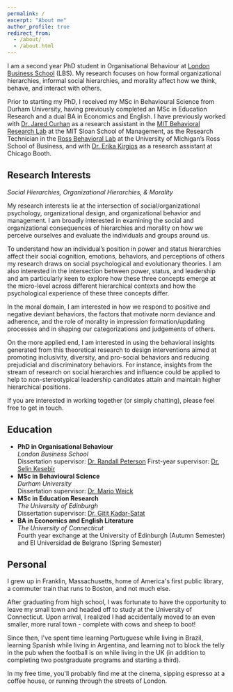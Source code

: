 ```yaml
---
permalink: /
excerpt: "About me"
author_profile: true
redirect_from: 
  - /about/
  - /about.html
---
```


I am a second year PhD student in Organisational Behaviour at [London Business School](london.edu) (LBS). My research focuses on how formal organizational hierarchies, informal social hierarchies, and morality affect how we think, behave, and interact with others.

Prior to starting my PhD, I received my MSc in Behavioural Science from Durham University, having previously completed an MSc in Education Research and a dual BA in Economics and English. I have previously worked with [Dr. Jared Curhan](http://web.mit.edu/curhan/www/) as a research assistant in the [MIT Behavioral Research Lab](https://brl.mit.edu/) at the MIT Sloan School of Management, as the Research Technician in the [Ross Behavioral Lab](https://cores.research.umich.edu/core/ross-behavioral-lab/) at the University of Michigan’s Ross School of Business, and with [Dr. Erika Kirgios](https://www.chicagobooth.edu/faculty/directory/k/erika-kirgios) as a research assistant at Chicago Booth.
 
## Research Interests

*Social Hierarchies, Organizational Hierarchies, & Morality*

My research interests lie at the intersection of social/organizational psychology, organizational design, and organizational behavior and management. I am broadly interested in examining the social and organizational consequences of hierarchies and morality on how we perceive ourselves and evaluate the individuals and groups around us.

To understand how an individual’s position in power and status hierarchies affect their social cognition, emotions, behaviors, and perceptions of others my research draws on social psychological and evolutionary theories. I am also interested in the intersection between power, status, and leadership and am particularly keen to explore how these three concepts emerge at the micro-level across different hierarchical contexts and how the psychological experience of these three concepts differ.

In the moral domain, I am interested in how we respond to positive and negative deviant behaviors, the factors that motivate norm deviance and adherence, and the role of morality in impression formation/updating processes and in shaping our categorizations and judgements of others.

On the more applied end, I am interested in using the behavioral insights generated from this theoretical research to design interventions aimed at promoting inclusivity, diversity, and pro-social behaviors and reducing prejudicial and discriminatory behaviors. For instance, insights from the stream of research on social hierarchies and influence could be applied to help to non-stereotypical leadership candidates attain and maintain higher hierarchical positions. 

If you are interested in working together (or simply chatting), please feel free to get in touch.

## Education

- **PhD in Organisational Behaviour**  
  *London Business School*  
  Dissertation supervisor: [Dr. Randall Peterson](https://www.london.edu/faculty-and-research/faculty-profiles/p/peterson-r-s)
  First-year supervisor: [Dr. Selin Kesebir](https://www.london.edu/faculty-and-research/faculty-profiles/k/kesebir-s)
- **MSc in Behavioural Science**  
  *Durham University*  
  Dissertation supervisor: [Dr. Mario Weick](https://www.dur.ac.uk/directory/profile/?id=17402)
- **MSc in Education Research**  
 *The University of Edinburgh*  
  Dissertation supervisor: [Dr. Gitit Kadar-Satat](https://warwick.ac.uk/fac/sci/psych/people/kadar-satat/)
- **BA in Economics and English Literature**  
  *The University of Connecticut*  
  Fourth year exchange at the University of Edinburgh (Autumn Semester) and El Universidad de Belgrano (Spring Semester)

## Personal

I grew up in Franklin, Massachusetts, home of America's first public library, a commuter train that runs to Boston, and not much else. 

After graduating from high school, I was fortunate to have the opportunity to leave my small town and headed off to study at the University of Connecticut. Upon arrival, I realized I had accidentally moved to an even smaller, more rural town - complete with cows and sheep to boot!

Since then, I've spent time learning Portuguese while living in Brazil, learning Spanish while living in Argentina, and learning not to block the telly in the pub when the football is on while living in the UK (in addition to completing two postgraduate programs and starting a third).

In my free time, you'll probably find me at the cinema, sipping espresso at a coffee house, or running through the streets of London.
